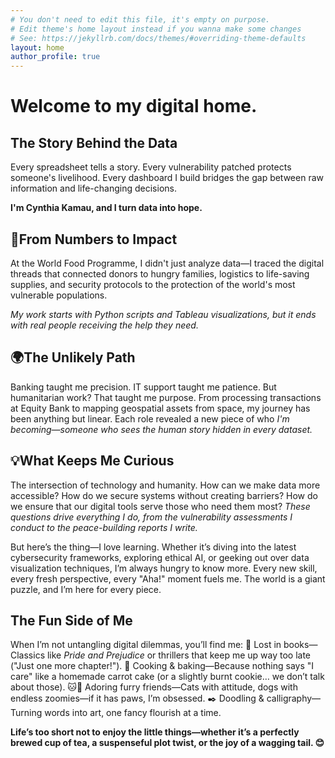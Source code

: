 ```yaml
---
# You don't need to edit this file, it's empty on purpose.
# Edit theme's home layout instead if you wanna make some changes
# See: https://jekyllrb.com/docs/themes/#overriding-theme-defaults
layout: home
author_profile: true
---
```

# Welcome to my digital home.

## The Story Behind the Data
Every spreadsheet tells a story. Every vulnerability patched protects someone's livelihood. Every dashboard I build bridges the gap between raw information and life-changing decisions.

**I'm Cynthia Kamau, and I turn data into hope.**

## 🎯From Numbers to Impact
At the World Food Programme, I didn't just analyze data—I traced the digital threads that connected donors to hungry families, logistics to life-saving supplies, and security protocols to the protection of the world's most vulnerable populations.

*My work starts with Python scripts and Tableau visualizations, but it ends with real people receiving the help they need.*

## 🌍The Unlikely Path
Banking taught me precision. IT support taught me patience. But humanitarian work? That taught me purpose.
From processing transactions at Equity Bank to mapping geospatial assets from space, my journey has been anything but linear. Each role revealed a new piece of who *I'm becoming—someone who sees the human story hidden in every dataset.*

## 💡What Keeps Me Curious
The intersection of technology and humanity. How can we make data more accessible? How do we secure systems without creating barriers? How do we ensure that our digital tools serve those who need them most?
*These questions drive everything I do, from the vulnerability assessments I conduct to the peace-building reports I write.*

But here’s the thing—I love learning. Whether it’s diving into the latest cybersecurity frameworks, exploring ethical AI, or geeking out over data visualization techniques, I’m always hungry to know more. Every new skill, every fresh perspective, every "Aha!" moment fuels me. The world is a giant puzzle, and I’m here for every piece.

## The Fun Side of Me
When I’m not untangling digital dilemmas, you’ll find me:
📖 Lost in books—Classics like *Pride and Prejudice* or thrillers that keep me up way too late ("Just one more chapter!").
🍳 Cooking & baking—Because nothing says "I care" like a homemade carrot cake (or a slightly burnt cookie… we don’t talk about those).
🐱🐶 Adoring furry friends—Cats with attitude, dogs with endless zoomies—if it has paws, I’m obsessed.
✒️ Doodling & calligraphy—Turning words into art, one fancy flourish at a time.

**Life’s too short not to enjoy the little things—whether it’s a perfectly brewed cup of tea, a suspenseful plot twist, or the joy of a wagging tail. 😊**
